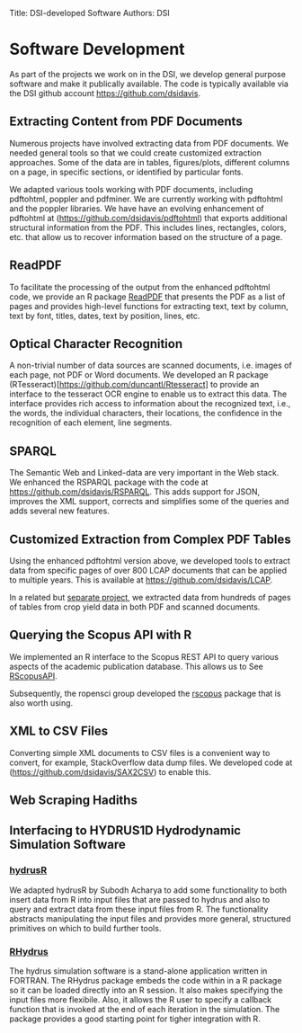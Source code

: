 Title: DSI-developed Software
Authors: DSI

# Software Development
As part of the projects we work on in the DSI, we develop
general purpose software and make it publically available.
The code is typically available via the DSI github account 
https://github.com/dsidavis.


## Extracting Content from PDF Documents
Numerous projects have involved extracting data from PDF documents.
We needed general tools so that we could create customized extraction approaches.
Some of the data are in tables, figures/plots, different columns on a page, 
in specific sections, or identified by particular fonts.

We adapted various tools working with PDF documents, including pdftohtml, poppler and pdfminer.  We
are currently working with pdftohtml and the poppler libraries.  We have have an evolving
enhancement of pdftohtml at (https://github.com/dsidavis/pdftohtml) that exports additional
structural information from the PDF.  This includes lines, rectangles, colors, etc. that allow us to
recover information based on the structure of a page.

## ReadPDF
To facilitate the processing of the output from the enhanced pdftohtml
code, we provide an R package [ReadPDF](https://github.com/dsidavis/ReadPDF) that presents
the PDF as a list of pages and provides high-level functions
for extracting text, text by column, text by font, titles, dates, 
text by position, lines, etc.


## Optical Character Recognition
A non-trivial number of data sources are scanned documents, 
i.e. images of each page, not PDF or Word documents.
We developed an R package (RTesseract)[https://github.com/duncantl/Rtesseract] 
to provide an interface to the tesseract OCR engine to enable us to extract this data. 
The interface provides rich access to information about the recognized text,
i.e., the words, the individual characters, their locations, the confidence in the recognition
of each element, line segments.

## SPARQL
The Semantic Web and Linked-data are very important in the Web stack.
We enhanced the RSPARQL package with the code at https://github.com/dsidavis/RSPARQL.
This adds support for JSON, improves the XML support, corrects and simplifies
some of the queries and adds several new features.

## Customized Extraction from Complex PDF Tables
Using the enhanced pdftohtml version above, we developed tools
to extract data from specific pages of over 800 LCAP documents
that can be applied to multiple years.
This is available at https://github.com/dsidavis/LCAP.

In a related but [separate project](https://github.com/dsidavis/PlantTables), 
we extracted data from hundreds of pages
of tables from crop yield data in both PDF and scanned documents.


## Querying the Scopus API with R
We implemented an R interface to the Scopus REST API to query
various aspects of the academic publication database.
This allows us to 
See [RScopusAPI](https://github.com/dsidavis/RScopusAPI).

Subsequently, the ropensci group developed the [rscopus](https://github.com/muschellij2/rscopus)
package that is also worth using.


## XML to CSV Files
Converting simple XML documents to CSV files 
is a convenient way to convert, for example,
StackOverflow data dump files.
We developed code at (https://github.com/dsidavis/SAX2CSV) to enable this.

## Web Scraping Hadiths


## Interfacing to HYDRUS1D Hydrodynamic Simulation Software

### [hydrusR](https://github.com/dsidavis/hydrusR)
We adapted hydrusR by Subodh Acharya to add some functionality
to both insert data from R into input files that are passed to hydrus
and also to query and extract data from these input files from R.
The functionality abstracts manipulating the input files and provides
more general, structured primitives on which to build further tools.

### [RHydrus](https://github.com/mespe/RHydrus)
The hydrus simulation software is a stand-alone application written
in FORTRAN. The RHydrus package embeds the code within in a R package
so it can be loaded directly into an R session.  It also makes specifying
the input files more flexibile.  Also, it allows the R user to specify
a callback function that is invoked at the end of each iteration in the simulation.
The package provides a good starting point for tigher integration with R.
